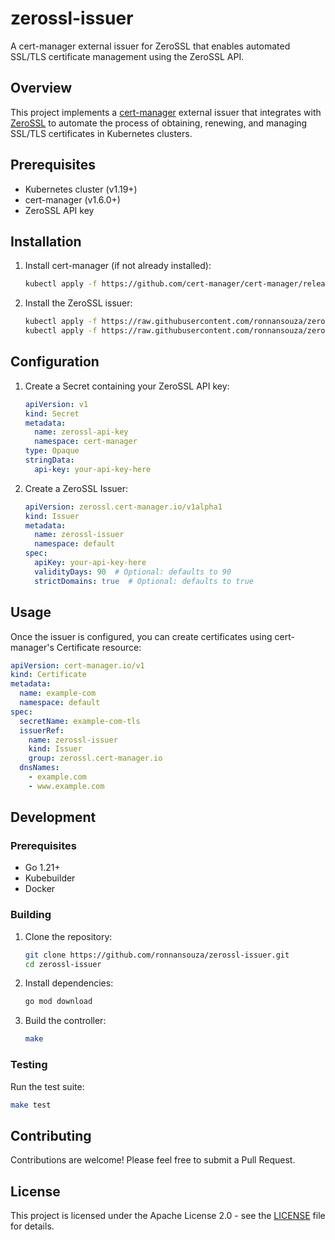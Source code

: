 # zerossl-issuer

A cert-manager external issuer for ZeroSSL that enables automated SSL/TLS certificate management using the ZeroSSL API.

## Overview

This project implements a [cert-manager](https://cert-manager.io) external issuer that integrates with [ZeroSSL](https://zerossl.com) to automate the process of obtaining, renewing, and managing SSL/TLS certificates in Kubernetes clusters.

## Prerequisites

- Kubernetes cluster (v1.19+)
- cert-manager (v1.6.0+)
- ZeroSSL API key

## Installation

1. Install cert-manager (if not already installed):
   ```bash
   kubectl apply -f https://github.com/cert-manager/cert-manager/releases/latest/download/cert-manager.yaml
   ```

2. Install the ZeroSSL issuer:
   ```bash
   kubectl apply -f https://raw.githubusercontent.com/ronnansouza/zerossl-issuer/main/config/crd/bases/zerossl.cert-manager.io_issuers.yaml
   kubectl apply -f https://raw.githubusercontent.com/ronnansouza/zerossl-issuer/main/config/manager/manager.yaml
   ```

## Configuration

1. Create a Secret containing your ZeroSSL API key:
   ```yaml
   apiVersion: v1
   kind: Secret
   metadata:
     name: zerossl-api-key
     namespace: cert-manager
   type: Opaque
   stringData:
     api-key: your-api-key-here
   ```

2. Create a ZeroSSL Issuer:
   ```yaml
   apiVersion: zerossl.cert-manager.io/v1alpha1
   kind: Issuer
   metadata:
     name: zerossl-issuer
     namespace: default
   spec:
     apiKey: your-api-key-here
     validityDays: 90  # Optional: defaults to 90
     strictDomains: true  # Optional: defaults to true
   ```

## Usage

Once the issuer is configured, you can create certificates using cert-manager's Certificate resource:

```yaml
apiVersion: cert-manager.io/v1
kind: Certificate
metadata:
  name: example-com
  namespace: default
spec:
  secretName: example-com-tls
  issuerRef:
    name: zerossl-issuer
    kind: Issuer
    group: zerossl.cert-manager.io
  dnsNames:
    - example.com
    - www.example.com
```

## Development

### Prerequisites

- Go 1.21+
- Kubebuilder
- Docker

### Building

1. Clone the repository:
   ```bash
   git clone https://github.com/ronnansouza/zerossl-issuer.git
   cd zerossl-issuer
   ```

2. Install dependencies:
   ```bash
   go mod download
   ```

3. Build the controller:
   ```bash
   make
   ```

### Testing

Run the test suite:
```bash
make test
```

## Contributing

Contributions are welcome! Please feel free to submit a Pull Request.

## License

This project is licensed under the Apache License 2.0 - see the [LICENSE](LICENSE) file for details.
